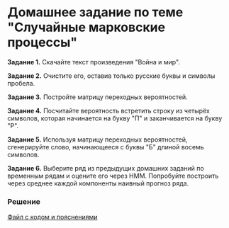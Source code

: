 # Домашнее задание по теме "Случайные марковские процессы"

__Задание 1.__ Скачайте текст произведения "Война и мир".

__Задание 2.__ Очистите его, оставив только русские буквы и символы пробела.

__Задание 3.__ Постройте матрицу переходных вероятностей.

__Задание 4.__ Посчитайте вероятность встретить строку из четырёх символов, которая начинается на букву "П" и заканчивается на букву "Р".

__Задание 5.__ Используя матрицу переходных вероятностей, сгенерируйте слово, начинающееся с буквы "Б" длиной восемь символов.

__Задание 6.__ Выберите ряд из предыдущих домашних заданий по временным рядам и оцените его через HMM. Попробуйте построить через среднее каждой компоненты наивный прогноз ряда.

### Решение
[Файл с кодом и пояснениями](/Projects/05_Time_series/06_Random_Markov_processes/Solution.ipynb)
